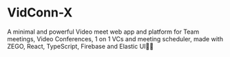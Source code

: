 # VidConn-X
A minimal and powerful Video meet web app and platform for Team meetings, Video Conferences, 1 on 1 VCs and meeting scheduler, made with ZEGO, React, TypeScript, Firebase and Elastic UI🤖🙌
